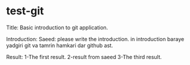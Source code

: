 # test-git

Title: Basic introduction to git application.

Introduction:
Saeed: please write the introduction.
in introduction baraye yadgiri git va tamrin hamkari dar github ast.

Result:
1-The first result.
2-result from saeed
3-The third result.

